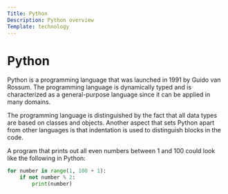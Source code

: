 ```yaml
---
Title: Python
Description: Python overview
Template: technology
---
```

# Python

Python is a programming language that was launched in 1991 by Guido van Rossum. The programming language is dynamically typed and is characterized as a general-purpose language since it can be applied in many domains.

The programming language is distinguished by the fact that all data types are based on classes and objects. Another aspect that sets Python apart from other languages is that indentation is used to distinguish blocks in the code.

A program that prints out all even numbers between 1 and 100 could look like the following in Python:

```python
for number in range(1, 100 + 1):
    if not number % 2:
        print(number)
```
